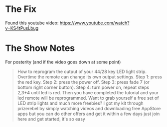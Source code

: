 # The Fix

Found this youtube video: https://www.youtube.com/watch?v=KS4tPusLbug

# The Show Notes

For posterity (and if the video goes down at some point)

> How to reprogram the output of your 44/28 key LED light strip. Overtime the remote can change its own output settings. Step 1: press the red key. Step 2: press the power off. Step 3: press fade 7 (or bottom right corner button). Step 4: turn power on, repeat steps 2,3+4 until led is red. Then you have completed the tutorial and your led remote will be reprogrammed. Want to grab yourself a free set of LED strip lights and much more freebies? I got my kit through prizerebel by simply watching videos and downloading free AppStore apps but you can do other offers and get it within a few days just join here and get started, it's so easy
